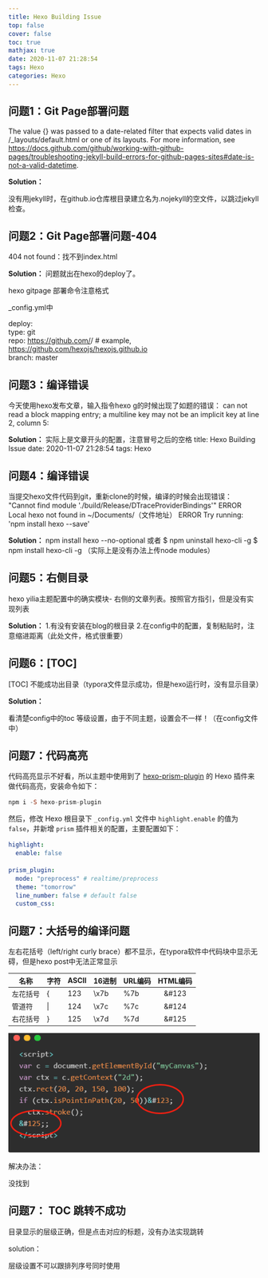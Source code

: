 ```yaml
---
title: Hexo Building Issue
top: false
cover: false
toc: true
mathjax: true
date: 2020-11-07 21:28:54
tags: Hexo
categories: Hexo
---
```





## 问题1：Git Page部署问题

The value {} was passed to a date-related filter that expects valid dates in /_layouts/default.html or one of its layouts. For more information, see https://docs.github.com/github/working-with-github-pages/troubleshooting-jekyll-build-errors-for-github-pages-sites#date-is-not-a-valid-datetime.

**Solution：**

没有用jekyll时，在github.io仓库根目录建立名为.nojekyll的空文件，以跳过jekyll检查。

## 问题2：Git Page部署问题-404

404 not found：找不到index.html

**Solution：**
问题就出在hexo的deploy了。

hexo gitpage 部署命令注意格式

_config.yml中

deploy:  
type: git  
repo: https://github.com/<username>/<project>  # example, https://github.com/hexojs/hexojs.github.io  
branch: master

## 问题3：编译错误

今天使用hexo发布文章，输入指令hexo g的时候出现了如题的错误：
can not read a block mapping entry; a multiline key may not be an implicit key at line 2, column 5:

**Solution：**
实际上是文章开头的配置，注意冒号之后的空格
title: Hexo Building Issue
date: 2020-11-07 21:28:54
tags: Hexo

## 问题4：编译错误

当提交hexo文件代码到git，重新clone的时候，编译的时候会出现错误：
"Cannot find module './build/Release/DTraceProviderBindings'"
ERROR Local hexo not found in ~/Documents/（文件地址）
ERROR Try running: 'npm install hexo --save'

**Solution：**
npm install hexo --no-optional
或者
$ npm uninstall hexo-cli -g
$ npm install hexo-cli -g
（实际上是没有办法上传node modules）

## 问题5：右侧目录

hexo yilia主题配置中的确实模块- 右侧的文章列表。按照官方指引，但是没有实现列表

**Solution：**
1.有没有安装在blog的根目录
2.在config中的配置，复制粘贴时，注意缩进距离（此处文件，格式很重要）

## 问题6：[TOC]

[TOC] 不能成功出目录（typora文件显示成功，但是hexo运行时，没有显示目录）

**Solution：**

看清楚config中的toc 等级设置，由于不同主题，设置会不一样！（在config文件中）



## 问题7：代码高亮

代码高亮显示不好看，所以主题中使用到了 [hexo-prism-plugin](https://github.com/ele828/hexo-prism-plugin) 的 Hexo 插件来做代码高亮，安装命令如下：

```haskell
npm i -S hexo-prism-plugin
```

然后，修改 Hexo 根目录下 `_config.yml` 文件中 `highlight.enable` 的值为 `false`，并新增 `prism` 插件相关的配置，主要配置如下：

```yaml
highlight:
  enable: false

prism_plugin:
  mode: "preprocess" # realtime/preprocess
  theme: "tomorrow"
  line_number: false # default false
  custom_css:
```



## 问题7：大括号的编译问题

左右花括号（left/right curly brace）都不显示，在typora软件中代码块中显示无碍，但是hexo post中无法正常显示

| 名称     | 字符 | ASCII | 16进制 | URL编码 | HTML编码 |
| -------- | ---- | ----- | ------ | ------- | :------: |
| 左花括号 | {    | 123   | \x7b   | %7b     |  &#123   |
| 管道符   | \|   | 124   | \x7c   | %7c     |  &#124   |
| 右花括号 | }    | 125   | \x7d   | %7d     |  &#125   |

![](Hexo-Building-Issue/1604935229359.png)

解决办法：

没找到

## 问题7： TOC 跳转不成功

目录显示的层级正确，但是点击对应的标题，没有办法实现跳转

solution：

层级设置不可以跟排列序号同时使用
